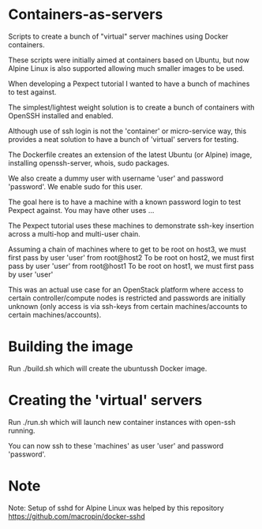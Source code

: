 
# Containers-as-servers

Scripts to create a bunch of "virtual" server machines using Docker containers.

These scripts were initially aimed at containers based on Ubuntu, but now Alpine Linux is also supported allowing much smaller images to be used.

When developing a Pexpect tutorial I wanted to have a bunch of machines to test against.

The simplest/lightest weight solution is to create a bunch of containers with OpenSSH installed and enabled.

Although use of ssh login is not the 'container' or micro-service way, this provides a neat solution
to have a bunch of 'virtual' servers for testing.

The Dockerfile creates an extension of the latest Ubuntu (or Alpine) image, installing openssh-server, whois, sudo packages.

We also create a dummy user with username 'user' and password 'password'.
We enable sudo for this user.

The goal here is to have a machine with a known password login to test Pexpect against.
You may have other uses ...

The Pexpect tutorial uses these machines to demonstrate ssh-key insertion across a multi-hop and multi-user chain.

Assuming a chain of machines where to get to be root on host3, we must first pass by user 'user' from root@host2
To be root on host2, we must first pass by user 'user' from root@host1
To be root on host1, we must first pass by user 'user'

This was an actual use case for an OpenStack platform where access to certain controller/compute nodes is restricted
and passwords are initially unknown (only access is via ssh-keys from certain machines/accounts to certain machines/accounts).

Building the image
==================

Run ./build.sh which will create the ubuntussh Docker image.

Creating the 'virtual' servers
================================

Run ./run.sh which will launch new container instances with open-ssh running.

You can now ssh to these 'machines' as user 'user' and password 'password'.

Note
====
Note: Setup of sshd for Alpine Linux was helped by this repository
          https://github.com/macropin/docker-sshd


